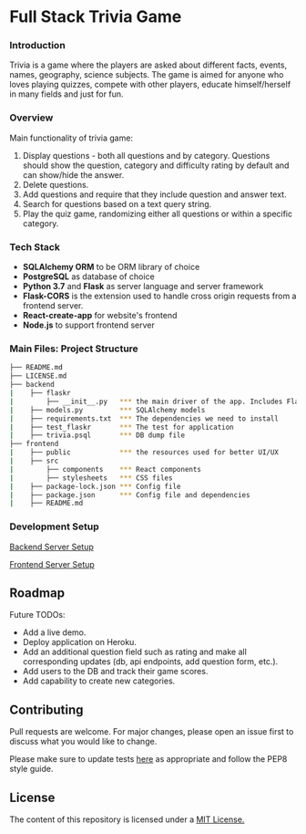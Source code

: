 # Full Stack Trivia Game

### Introduction

Trivia is a game where the players are asked about different facts, events, names, geography, science subjects. The game is aimed for anyone who loves playing quizzes, compete with other players, educate himself/herself in many fields and just for fun. 

### Overview

Main functionality of trivia game:

1) Display questions - both all questions and by category. Questions should show the question, category and difficulty rating by default and can show/hide the answer. 
2) Delete questions.
3) Add questions and require that they include question and answer text.
4) Search for questions based on a text query string.
5) Play the quiz game, randomizing either all questions or within a specific category. 

### Tech Stack

* **SQLAlchemy ORM** to be ORM library of choice
* **PostgreSQL** as database of choice
* **Python 3.7** and **Flask** as server language and server framework
* **Flask-CORS** is the extension used to handle cross origin requests from a frontend server.
* **React-create-app** for website's frontend
* **Node.js** to support frontend server

### Main Files: Project Structure

  ```sh
  ├── README.md
  ├── LICENSE.md
  ├── backend
  |    ├── flaskr
  |        ├── __init__.py   *** the main driver of the app. Includes Flask Controllers and Endpoints
  |    ├── models.py         *** SQLAlchemy models   
  |    ├── requirements.txt  *** The dependencies we need to install
  |    ├── test_flaskr       *** The test for application
  |    ├── trivia.psql       *** DB dump file
  ├── frontend
  |    ├── public            *** the resources used for better UI/UX
  |    ├── src  
  |        ├── components    *** React components
  |        ├── stylesheets   *** CSS files
  |    ├── package-lock.json *** Config file
  |    ├── package.json      *** Config file and dependencies
  |    ├── README.md
  ```
  
### Development Setup

[Backend Server Setup](https://github.com/jurayev/trivia/tree/master/backend#getting-started)

[Frontend Server Setup](https://github.com/jurayev/trivia/tree/master/frontend#getting-started)
  
## Roadmap

Future TODOs:
* Add a live demo.
* Deploy application on Heroku.
* Add an additional question field such as rating and make all corresponding updates (db, api endpoints, add question form, etc.).
* Add users to the DB and track their game scores.
* Add capability to create new categories.

## Contributing
Pull requests are welcome. For major changes, please open an issue first to discuss what you would like to change.

Please make sure to update tests [here](https://github.com/jurayev/trivia/blob/master/backend/test_flaskr.py) as appropriate and follow the PEP8 style guide.

## License

The content of this repository is licensed under a [MIT License.](https://github.com/jurayev/trivia/blob/master/LICENSE.md)

